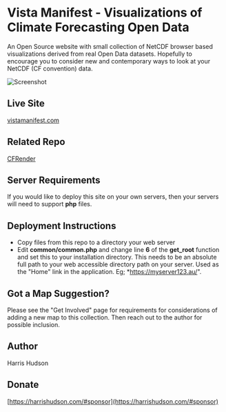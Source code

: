 # Vista Manifest - Visualizations of Climate Forecasting Open Data
An Open Source website with small collection of NetCDF browser based visualizations derived from real Open Data datasets.  Hopefully to encourage you to consider new and contemporary ways to look at your NetCDF (CF convention) data.

![Screenshot](https://harrishudson.com/github/VistaManifest_snapshot1.png)

## Live Site
[vistamanifest.com](https://vistamanifest.com)

## Related Repo
[CFRender](https://github.com/harrishudson/CFRender)


## Server Requirements
If you would like to deploy this site on your own servers, then your servers will need to support **php** files.

## Deployment Instructions
- Copy files from this repo to a directory your web server
- Edit **common/common.php** and change line **6** of the **get_root** function and set this to your installation directory.  This needs to be an absolute full path to your web accessible directory path on your server.  Used as the "Home" link in the application.  Eg; *https://myserver123.au/".

## Got a Map Suggestion?
Please see the "Get Involved" page for requirements for considerations of adding a new map to this collection.  Then reach out to the author for possible inclusion.

## Author 
Harris Hudson

## Donate

[https://harrishudson.com/#sponsor](https://harrishudson.com/#sponsor)

